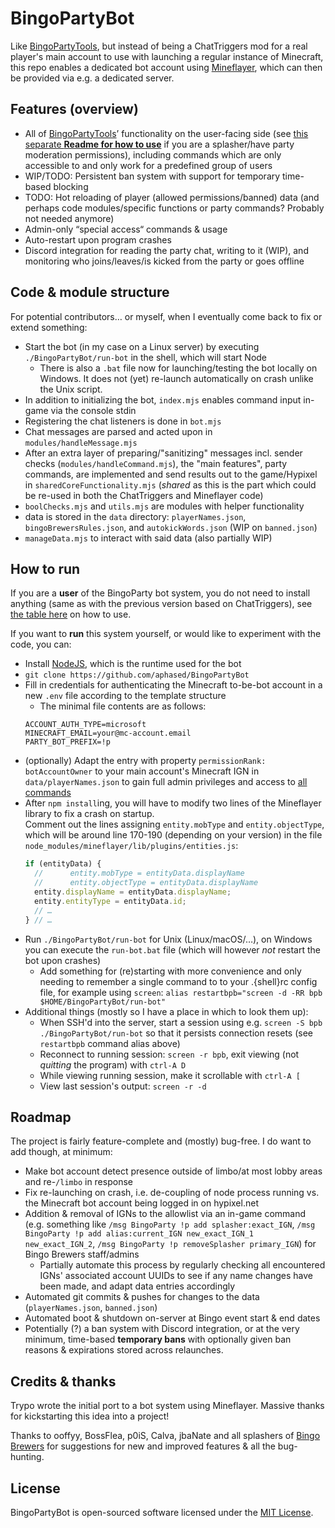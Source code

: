 # BingoPartyBot

Like [BingoPartyTools](https://github.com/aphased/BingoPartyTools?tab=readme-ov-file#all-available-commands),
but instead of being a ChatTriggers mod for a real player's main account to use
with launching a regular instance of Minecraft, this repo enables a dedicated
bot account using [Mineflayer](https://github.com/PrismarineJS/mineflayer),
which can then be provided via e.g. a dedicated server.


## Features (overview)

- All of [BingoPartyTools](https://github.com/aphased/BingoPartyTools?tab=readme-ov-file#all-available-commands
)’
functionality on the user-facing side (see [this separate **Readme for how to use**](https://github.com/aphased/BingoPartyCommands)
if you are a splasher/have party moderation permissions), including commands which
are only accessible to and only work for a predefined group of users
- WIP/TODO: Persistent ban system with support for temporary time-based blocking
- TODO: Hot reloading of player (allowed permissions/banned) data (and perhaps code modules/specific functions or party commands? Probably not needed anymore)
- Admin-only “special access“ commands & usage
- Auto-restart upon program crashes
- Discord integration for reading the party chat, writing to it (WIP), and monitoring who joins/leaves/is kicked from the party or goes offline


## Code & module structure

For potential contributors… or myself, when I eventually come back to fix or
extend something:

- Start the bot (in my case on a Linux server) by executing
`./BingoPartyBot/run-bot` in the shell, which will start Node
    - There is also a `.bat` file now for launching/testing the bot locally on Windows. It does not (yet) re-launch automatically on crash unlike the Unix script. 
- In addition to initializing the bot, `index.mjs` enables command input
in-game via the console stdin
- Registering the chat listeners is done in `bot.mjs`
- Chat messages are parsed and acted upon in `modules/handleMessage.mjs`
- After an extra layer of preparing/"sanitizing" messages incl. sender checks
(`modules/handleCommand.mjs`), the "main features", party commands, are implemented and send results out to the game/Hypixel in `sharedCoreFunctionality.mjs`
(_shared_ as this is the part which could be re-used in both
the ChatTriggers and Mineflayer code)
- `boolChecks.mjs` and `utils.mjs` are modules with helper functionality
- data is stored in the `data` directory: `playerNames.json`,
`bingoBrewersRules.json`, and `autokickWords.json` (WIP on `banned.json`)
- `manageData.mjs` to interact with said data (also partially WIP)


## How to run

If you are a **user** of the BingoParty bot system, you do not need to install
anything (same as with the previous version based on ChatTriggers),
see [the table here](https://github.com/aphased/BingoPartyCommands?tab=readme-ov-file#all-available-commands)
on how to use.

If you want to **run** this system yourself, or would like to experiment with
the code, you can:
- Install [NodeJS](https://nodejs.org/en/download/prebuilt-installer/current),
  which is the runtime used for the bot
- `git clone https://github.com/aphased/BingoPartyBot`
- Fill in credentials for authenticating the Minecraft to-be-bot account in a
  new `.env` file according to the template structure
    - The minimal file contents are as follows:
    ```env
    ACCOUNT_AUTH_TYPE=microsoft
    MINECRAFT_EMAIL=your@mc-account.email
    PARTY_BOT_PREFIX=!p
    ```
- (optionally) Adapt the entry with property `permissionRank: botAccountOwner`
  to your main account's Minecraft IGN in `data/playerNames.json` to gain full admin
  privileges and access to [all commands](https://github.com/aphased/BingoPartyCommands?tab=readme-ov-file#admin-commands)
- After `npm install`ing, you will have to modify two lines of the Mineflayer library to fix a crash on startup.  
    Comment out the lines assigning `entity.mobType` and `entity.objectType`, which will be around line 170-190 (depending on your version) in the file `node_modules/mineflayer/lib/plugins/entities.js`:
    ```js
    if (entityData) {
      //      entity.mobType = entityData.displayName
      //      entity.objectType = entityData.displayName
      entity.displayName = entityData.displayName;
      entity.entityType = entityData.id;
      // …
    } // …
    ```
- Run `./BingoPartyBot/run-bot` for Unix (Linux/macOS/…), on Windows you can
  execute the `run-bot.bat` file (which will however _not_ restart the bot upon crashes)
    - Add something for (re)starting with more convenience and only needing to
    remember a single command to to your .{shell}rc config file, for example
    using `screen`: `alias restartbpb="screen -d -RR bpb $HOME/BingoPartyBot/run-bot"`
- Additional things (mostly so I have a place in which to look them up):
    - When SSH'd into the server, start a session using e.g. `screen -S bpb ./BingoPartyBot/run-bot`
    so that it persists connection resets (see `restartbpb` command alias above)
    - Reconnect to running session: `screen -r bpb`, exit viewing (not _quitting_ the program) with `ctrl-A D`
    - While viewing running session, make it scrollable with `ctrl-A [`
    - View last session's output: `screen -r -d`


## Roadmap

The project is fairly feature-complete and (mostly) bug-free.
I do want to add though, at minimum:

- Make bot account detect presence outside of limbo/at most lobby areas and
  re-`/limbo` in response
- Fix re-launching on crash, i.e. de-coupling of node process running vs. the
  Minecraft bot account being logged in on hypixel.net
- Addition & removal of IGNs to the allowlist via an in-game command
  (e.g. something like `/msg BingoParty !p add splasher:exact_IGN`,
  `/msg BingoParty !p add alias:current_IGN new_exact_IGN_1 new_exact_IGN_2`,
  `/msg BingoParty !p removeSplasher primary_IGN`) for Bingo Brewers staff/admins
  - Partially automate this process by regularly checking all encountered IGNs'
    associated account UUIDs to see if any name changes have been made, and
    adapt data entries accordingly
- Automated git commits & pushes for changes to the data
  (`playerNames.json`, `banned.json`)
- Automated boot & shutdown on-server at Bingo event start & end dates
- Potentially (?) a ban system with Discord integration, or at the very minimum,
  time-based **temporary bans** with optionally given ban reasons & expirations
  stored across relaunches.


## Credits & thanks

Trypo wrote the initial port to a bot system using Mineflayer.
Massive thanks for kickstarting this idea into a project!

Thanks to ooffyy, BossFlea, p0iS, Calva, jbaNate and all splashers of
[Bingo Brewers](https://discord.gg/bingobrewers)
for suggestions for new and improved features & all the bug-hunting.


## License

BingoPartyBot is open-sourced software licensed under the [MIT License](https://opensource.org/licenses/MIT).
